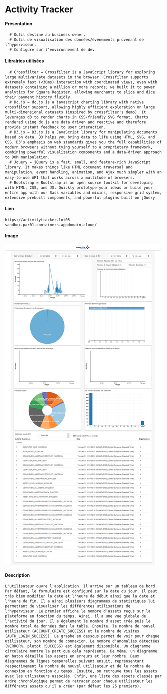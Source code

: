 # Activity Tracker

#### Présentation
      # Outil destiné au business owner.
      # Outil de visualisation des données/événements provenant de l'hyperviseur.
      # Configuré sur l'environnement de dev

#### Librairies utilisées
      # Crossfilter = Crossfilter is a JavaScript library for exploring large multivariate datasets in the browser. Crossfilter supports extremely fast (<30ms) interaction with coordinated views, even with datasets containing a million or more records; we built it to power analytics for Square Register, allowing merchants to slice and dice their payment history fluidly.
      # Dc.js = dc.js is a javascript charting library with native crossfilter support, allowing highly efficient exploration on large multi-dimensional datasets (inspired by crossfilter's demo). It leverages d3 to render charts in CSS-friendly SVG format. Charts rendered using dc.js are data driven and reactive and therefore provide instant feedback to user interaction.
      # D3.js = D3.js is a JavaScript library for manipulating documents based on data. D3 helps you bring data to life using HTML, SVG, and CSS. D3’s emphasis on web standards gives you the full capabilities of modern browsers without tying yourself to a proprietary framework, combining powerful visualization components and a data-driven approach to DOM manipulation.
      # Jquery = jQuery is a fast, small, and feature-rich JavaScript library. It makes things like HTML document traversal and manipulation, event handling, animation, and Ajax much simpler with an easy-to-use API that works across a multitude of browsers.
      # Bootstrap = Bootstrap is an open source toolkit for developing with HTML, CSS, and JS. Quickly prototype your ideas or build your entire app with our Sass variables and mixins, responsive grid system, extensive prebuilt components, and powerful plugins built on jQuery.

#### Lien
    https://activitytracker.lot05-sandbox.par01.containers.appdomain.cloud/

#### Image
![Homepage](images/homepage.png)

#### Description
    L'utilisateur ouvre l'application. Il arrive sur un tableau de bord. Par défaut, le formulaire est configuré sur la date du jour. Il peut très bien modifier la date et l'heure de début ainsi que la date et l'heure de fin. Il a ainsi plusieurs diagrammes de statistiques lui permettant de visualiser les différentes utilisations de l'hyperviseur. Le premier affiche le nombre d'assets reçus sur la plateforme en fonction du temps. Ainsi, il a une vue globale de l'activité du jour. Il a également le nombre d'asset crée puis le nombre total de données dans la table. Ensuite, le nombre de nouvel utilisateur (ACCOUNT_CREATE_SUCCESS) et le nombre de visites (AUTH_LOGIN_SUCCESS). Le graphe en dessous permet de voir pour chaque utilisateur, son nombre de connexion. Le nombre d'anomalies détectées (%ERROR%, plutot !SUCCESS) est également disponible. Un diagramme circulaire montre la part que cela représente. De même, un diagramme en baton détaille les assets en erreurs et leur nombre. Deux diagrammes de lignes temporelles suivent ensuit, reprénsentant respectivement le nombre de nouvel utilisateur et de le nombre de connexion en fonction du temps. Ensuite, on retrouve tous les assets avec les utlisateurs associés. Enfin, une liste des assets classés par ordre chronologique permet de retracer pour chaque utilisateur les différents assets qu'il a créer (par défaut les 25 premiers).
